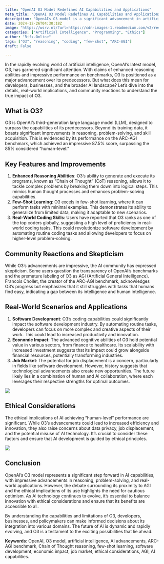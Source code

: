 ```yaml
---
title: "OpenAI O3 Model Redefines AI Capabilities and Applications"
meta_title: "OpenAI O3 Model Redefines AI Capabilities and Applications"
description: "OpenAIs O3 model is a significant advancement in artificial intelligence, showcasing enhanced reasoning, problem-solving, and coding skills. It excels in few-shot learning and has achieved high scores on benchmarks like ARC-AGI. However, skepticism remains regarding its classification as AGI and its limitations compared to human intelligence. The models real-world applications could revolutionize software development and impact various industries, but ethical concerns, including job displacement and data privacy, necessitate careful consideration as AI technology evolves."
date: 2024-12-26T04:30:18Z
image: "https://wsrv.nl/?url=https://cdn-images-1.readmedium.com/v2/resize:fit:800/0*dlDIP2DjgGzVhacz"
categories: ["Artificial Intelligence", "Programming", "Ethics"]
author: "Rifx.Online"
tags: ["O3", "reasoning", "coding", "few-shot", "ARC-AGI"]
draft: False

---
```





In the rapidly evolving world of artificial intelligence, OpenAI’s latest model, O3, has garnered significant attention. With claims of enhanced reasoning abilities and impressive performance on benchmarks, O3 is positioned as a major advancement over its predecessors. But what does this mean for developers, businesses, and the broader AI landscape? Let’s dive into the details, real\-world implications, and community reactions to understand the true impact of O3\.




## What is O3?

O3 is OpenAI’s third\-generation large language model (LLM), designed to surpass the capabilities of its predecessors. Beyond its training data, it boasts significant improvements in reasoning, problem\-solving, and skill acquisition. This is evidenced by its performance on the ARC\-AGI benchmark, which achieved an impressive 87\.5% score, surpassing the 85% considered “human\-level.”


## Key Features and Improvements

1. **Enhanced Reasoning Abilities**: O3’s ability to generate and execute its programs, known as “Chain of Thought” (CoT) reasoning, allows it to tackle complex problems by breaking them down into logical steps. This mimics human thought processes and enhances problem\-solving capabilities.
2. **Few\-Shot Learning**: O3 excels in few\-shot learning, where it can perform tasks with minimal examples. This demonstrates its ability to generalize from limited data, making it adaptable to new scenarios.
3. **Real\-World Coding Skills**: Users have reported that O3 ranks as one of the top coders globally, suggesting a high level of proficiency in real\-world coding tasks. This could revolutionize software development by automating routine coding tasks and allowing developers to focus on higher\-level problem\-solving.


## Community Reactions and Skepticism

While O3’s advancements are impressive, the AI community has expressed skepticism. Some users question the transparency of OpenAI’s benchmarks and the premature labeling of O3 as AGI (Artificial General Intelligence). Francois Chollet, the creator of the ARC\-AGI benchmark, acknowledges O3’s progress but emphasizes that it still struggles with tasks that humans find easy, indicating a gap between its intelligence and human intelligence.


## Real\-World Scenarios and Applications

1. **Software Development**: O3’s coding capabilities could significantly impact the software development industry. By automating routine tasks, developers can focus on more complex and creative aspects of their work. This could lead to increased productivity and innovation.
2. **Economic Impact**: The advanced cognitive abilities of O3 hold potential value in various sectors, from finance to healthcare. Its scalability with increased investment suggests that its impact could grow alongside financial resources, potentially transforming industries.
3. **Job Market**: The potential for job displacement is a concern, particularly in fields like software development. However, history suggests that technological advancements also create new opportunities. The future likely lies in a combination of human and AI collaboration, where each leverages their respective strengths for optimal outcomes.

![](https://wsrv.nl/?url=https://cdn-images-1.readmedium.com/v2/resize:fit:800/1*Aeed-DIC86G1PTC-FqLlCA.png)


## Ethical Considerations

The ethical implications of AI achieving “human\-level” performance are significant. While O3’s advancements could lead to increased efficiency and innovation, they also raise concerns about data privacy, job displacement, and the potential misuse of AI technology. It’s crucial to consider these factors and ensure that AI development is guided by ethical principles.

![](https://wsrv.nl/?url=https://cdn-images-1.readmedium.com/v2/resize:fit:800/0*9F7--2jOz69D_Nsf)


## Conclusion

OpenAI’s O3 model represents a significant step forward in AI capabilities, with impressive advancements in reasoning, problem\-solving, and real\-world applications. However, the debate surrounding its proximity to AGI and the ethical implications of its use highlights the need for cautious optimism. As AI technology continues to evolve, it’s essential to balance innovation with ethical considerations and ensure that its benefits are accessible to all.

By understanding the capabilities and limitations of O3, developers, businesses, and policymakers can make informed decisions about its integration into various domains. The future of AI is dynamic and rapidly evolving, and O3 is a testament to the exciting possibilities that lie ahead.

**Keywords**: OpenAI, O3 model, artificial intelligence, AI advancements, ARC\-AGI benchmark, Chain of Thought reasoning, few\-shot learning, software development, economic impact, job market, ethical considerations, AGI, AI capabilities.



